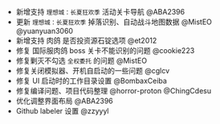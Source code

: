 - 新增支持 `理想城：长夏狂欢季` 活动关卡导航 @ABA2396
- 更新 `理想城：长夏狂欢季` 掉落识别、自动战斗地图数据 @MistEO @yuanyuan3060
- 新增支持 肉鸽 是否投资源石锭选项 @et2012
- 修复 国际服肉鸽 boss 关卡不能识别的问题 @cookie223
- 修复剿灭不勾选 `全权委托` 的问题 @MistEO
- 修复关闭模拟器、开机自启动的一些问题 @cglcv
- 修复 UI 启动时的工作目录设置 @BombaxCeiba
- 修复编译问题、项目代码整理 @horror-proton @ChingCdesu
- 优化调整界面布局 @ABA2396
- Github labeler 设置 @zzyyyl
